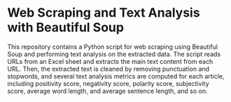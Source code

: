 # Web Scraping and Text Analysis with Beautiful Soup
This repository contains a Python script for web scraping using Beautiful Soup and performing text analysis on the extracted data. The script reads URLs from an Excel sheet and extracts the main text content from each URL. Then, the extracted text is cleaned by removing punctuation and stopwords, and several text analysis metrics are computed for each article, including positivity score, negativity score, polarity score, subjectivity score, average word length, and average sentence length, and so on.
